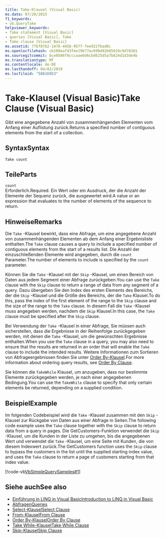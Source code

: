```yaml
---
title: Take-Klausel (Visual Basic)
ms.date: 07/20/2015
f1_keywords:
- vb.QueryTake
helpviewer_keywords:
- Take statement [Visual Basic]
- queries [Visual Basic], Take
- Take clause [Visual Basic]
ms.assetid: 77bf87b2-1476-4456-957f-fee922fbad8c
ms.openlocfilehash: cb109eaf43fee19b77ac690492b85919c9d78301
ms.sourcegitcommit: bce0586f0cccaae6d6cbd625d5a7b824d1d3de4b
ms.translationtype: MT
ms.contentlocale: de-DE
ms.lasthandoff: 04/02/2019
ms.locfileid: "58816953"
---
```

# <a name="take-clause-visual-basic"></a><span data-ttu-id="10cd0-102">Take-Klausel (Visual Basic)</span><span class="sxs-lookup"><span data-stu-id="10cd0-102">Take Clause (Visual Basic)</span></span>
<span data-ttu-id="10cd0-103">Gibt eine angegebene Anzahl von zusammenhängenden Elementen vom Anfang einer Auflistung zurück.</span><span class="sxs-lookup"><span data-stu-id="10cd0-103">Returns a specified number of contiguous elements from the start of a collection.</span></span>  
  
## <a name="syntax"></a><span data-ttu-id="10cd0-104">Syntax</span><span class="sxs-lookup"><span data-stu-id="10cd0-104">Syntax</span></span>  
  
```  
Take count  
```  
  
## <a name="parts"></a><span data-ttu-id="10cd0-105">Teile</span><span class="sxs-lookup"><span data-stu-id="10cd0-105">Parts</span></span>  
 `count`  
 <span data-ttu-id="10cd0-106">Erforderlich.</span><span class="sxs-lookup"><span data-stu-id="10cd0-106">Required.</span></span> <span data-ttu-id="10cd0-107">Ein Wert oder ein Ausdruck, der die Anzahl der Elemente der Sequenz zurück, die ausgewertet wird.</span><span class="sxs-lookup"><span data-stu-id="10cd0-107">A value or an expression that evaluates to the number of elements of the sequence to return.</span></span>  
  
## <a name="remarks"></a><span data-ttu-id="10cd0-108">Hinweise</span><span class="sxs-lookup"><span data-stu-id="10cd0-108">Remarks</span></span>  
 <span data-ttu-id="10cd0-109">Die `Take` -Klausel bewirkt, dass eine Abfrage, um eine angegebene Anzahl von zusammenhängenden Elementen ab dem Anfang einer Ergebnisliste enthalten.</span><span class="sxs-lookup"><span data-stu-id="10cd0-109">The `Take` clause causes a query to include a specified number of contiguous elements from the start of a results list.</span></span> <span data-ttu-id="10cd0-110">Die Anzahl der einzuschließenden Elemente wird angegeben, durch die `count` Parameter.</span><span class="sxs-lookup"><span data-stu-id="10cd0-110">The number of elements to include is specified by the `count` parameter.</span></span>  
  
 <span data-ttu-id="10cd0-111">Können Sie die `Take` -Klausel mit der `Skip` -Klausel, um einen Bereich von Daten aus jedem Segment einer Abfrage zurückgeben.</span><span class="sxs-lookup"><span data-stu-id="10cd0-111">You can use the `Take` clause with the `Skip` clause to return a range of data from any segment of a query.</span></span> <span data-ttu-id="10cd0-112">Dazu übergeben Sie den Index des ersten Elements des Bereichs, der die `Skip` -Klausel und die Größe des Bereichs, der die `Take` Klausel.</span><span class="sxs-lookup"><span data-stu-id="10cd0-112">To do this, pass the index of the first element of the range to the `Skip` clause and the size of the range to the `Take` clause.</span></span> <span data-ttu-id="10cd0-113">In diesem Fall die `Take` -Klausel muss angegeben werden, nachdem die `Skip` Klausel.</span><span class="sxs-lookup"><span data-stu-id="10cd0-113">In this case, the `Take` clause must be specified after the `Skip` clause.</span></span>  
  
 <span data-ttu-id="10cd0-114">Bei Verwendung der `Take` -Klausel in einer Abfrage, Sie müssen auch sicherstellen, dass die Ergebnisse in der Reihenfolge zurückgegeben werden, mit denen die `Take` -Klausel, um die gewünschten Ergebnisse enthalten.</span><span class="sxs-lookup"><span data-stu-id="10cd0-114">When you use the `Take` clause in a query, you may also need to ensure that the results are returned in an order that will enable the `Take` clause to include the intended results.</span></span> <span data-ttu-id="10cd0-115">Weitere Informationen zum Sortieren von Abfrageergebnissen finden Sie unter [Order By-Klausel](../../../visual-basic/language-reference/queries/order-by-clause.md).</span><span class="sxs-lookup"><span data-stu-id="10cd0-115">For more information about ordering query results, see [Order By Clause](../../../visual-basic/language-reference/queries/order-by-clause.md).</span></span>  
  
 <span data-ttu-id="10cd0-116">Sie können die `TakeWhile` Klausel, um anzugeben, dass nur bestimmte Elemente zurückgegeben werden, je nach einer angegebenen Bedingung.</span><span class="sxs-lookup"><span data-stu-id="10cd0-116">You can use the `TakeWhile` clause to specify that only certain elements be returned, depending on a supplied condition.</span></span>  
  
## <a name="example"></a><span data-ttu-id="10cd0-117">Beispiel</span><span class="sxs-lookup"><span data-stu-id="10cd0-117">Example</span></span>  
 <span data-ttu-id="10cd0-118">Im folgenden Codebeispiel wird die `Take` -Klausel zusammen mit den `Skip` -Klausel zur Rückgabe von Daten aus einer Abfrage in Seiten.</span><span class="sxs-lookup"><span data-stu-id="10cd0-118">The following code example uses the `Take` clause together with the `Skip` clause to return data from a query in pages.</span></span> <span data-ttu-id="10cd0-119">Die GetCustomers-Funktion verwendet die `Skip` -Klausel, um die Kunden in der Liste zu umgehen, bis die angegebenen Wert und verwendet die `Take` -Klausel, um eine Seite mit Kunden, die von diesem Indexwert zurück.</span><span class="sxs-lookup"><span data-stu-id="10cd0-119">The GetCustomers function uses the `Skip` clause to bypass the customers in the list until the supplied starting index value, and uses the `Take` clause to return a page of customers starting from that index value.</span></span>  
  
 [!code-vb[VbSimpleQuerySamples#1](~/samples/snippets/visualbasic/VS_Snippets_VBCSharp/VbSimpleQuerySamples/VB/QuerySamples1.vb#1)]  
  
## <a name="see-also"></a><span data-ttu-id="10cd0-120">Siehe auch</span><span class="sxs-lookup"><span data-stu-id="10cd0-120">See also</span></span>

- [<span data-ttu-id="10cd0-121">Einführung in LINQ in Visual Basic</span><span class="sxs-lookup"><span data-stu-id="10cd0-121">Introduction to LINQ in Visual Basic</span></span>](../../../visual-basic/programming-guide/language-features/linq/introduction-to-linq.md)
- [<span data-ttu-id="10cd0-122">Abfragen</span><span class="sxs-lookup"><span data-stu-id="10cd0-122">Queries</span></span>](../../../visual-basic/language-reference/queries/index.md)
- [<span data-ttu-id="10cd0-123">Select-Klausel</span><span class="sxs-lookup"><span data-stu-id="10cd0-123">Select Clause</span></span>](../../../visual-basic/language-reference/queries/select-clause.md)
- [<span data-ttu-id="10cd0-124">From-Klausel</span><span class="sxs-lookup"><span data-stu-id="10cd0-124">From Clause</span></span>](../../../visual-basic/language-reference/queries/from-clause.md)
- [<span data-ttu-id="10cd0-125">Order By-Klausel</span><span class="sxs-lookup"><span data-stu-id="10cd0-125">Order By Clause</span></span>](../../../visual-basic/language-reference/queries/order-by-clause.md)
- [<span data-ttu-id="10cd0-126">Take While-Klausel</span><span class="sxs-lookup"><span data-stu-id="10cd0-126">Take While Clause</span></span>](../../../visual-basic/language-reference/queries/take-while-clause.md)
- [<span data-ttu-id="10cd0-127">Skip-Klausel</span><span class="sxs-lookup"><span data-stu-id="10cd0-127">Skip Clause</span></span>](../../../visual-basic/language-reference/queries/skip-clause.md)
